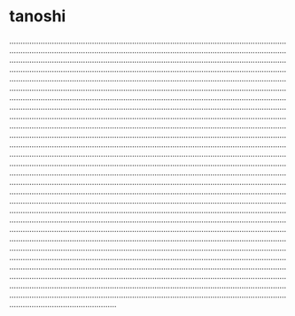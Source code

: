 # tanoshi

................................................................................................................................................................................................................................................................................................................................................................................................................................................................................................................................................................................................................................................................................................................................................................................................................................................................................................................................................................................................................................................................................................................................................................................................................................................................................................................................................................................................................................................................................................................................................................................................................................................................................................................................................................................................................................................................................................................................................................................................................................................................................................................................................................................................................................................................................................................................................................................................................................................................................................................................................................................................................................................................................................................................................................................................................................................................................................................................................................................................................................................................................................................................................................................................................................................................................................................................................................................................................................................................................................................................................................................................................................................................